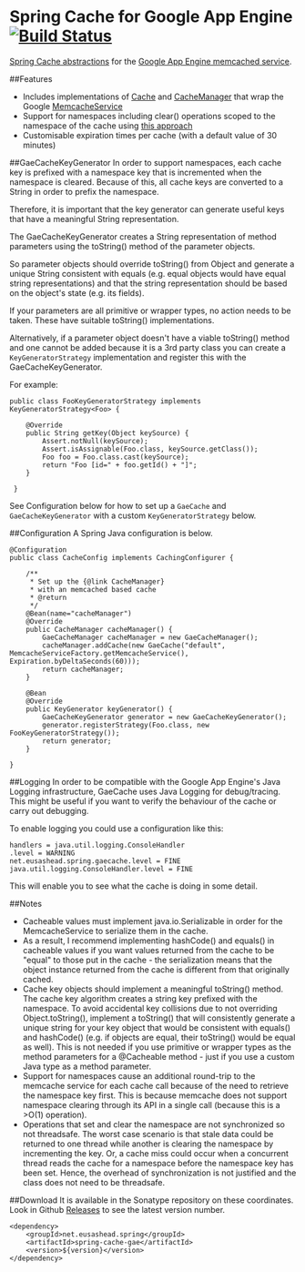 Spring Cache for Google App Engine [![Build Status](https://travis-ci.org/patrickvankann/spring-cache-gae.png)](https://travis-ci.org/patrickvankann/spring-cache-gae)
================

[Spring Cache abstractions](http://static.springsource.org/spring/docs/3.2.x/spring-framework-reference/html/cache.html) for the [Google App Engine memcached service](https://developers.google.com/appengine/docs/java/memcache/).


##Features
- Includes implementations of [Cache](http://static.springsource.org/spring/docs/3.2.x/javadoc-api/org/springframework/cache/Cache.html) and [CacheManager](http://static.springsource.org/spring/docs/3.2.x/javadoc-api/org/springframework/cache/CacheManager.html) that wrap the Google [MemcacheService](https://developers.google.com/appengine/docs/java/javadoc/com/google/appengine/api/memcache/MemcacheService)
- Support for namespaces including clear() operations scoped to the namespace of the cache using [this approach](http://code.google.com/p/memcached/wiki/NewProgrammingTricks#Deleting_By_Namespace)
- Customisable expiration times per cache (with a default value of 30 minutes)

##GaeCacheKeyGenerator
In order to support namespaces, each cache key is prefixed with a namespace key that is incremented when the namespace is cleared. Because of this, all cache keys are converted to a String in order to prefix the namespace.

Therefore, it is important that the key generator can generate useful keys that have a meaningful String representation.

The GaeCacheKeyGenerator creates a String representation of method parameters using the toString() method of the parameter objects.

So parameter objects should override toString() from Object and generate a unique String consistent with equals (e.g. equal objects would have equal string representations) and that the string representation should be based on the object's state (e.g. its fields).

If your parameters are all primitive or wrapper types, no action needs to be taken. These have suitable toString() implementations.

Alternatively, if a parameter object doesn't have a viable toString() method and one cannot be added because it is a 3rd party class you can create a `KeyGeneratorStrategy` implementation and register this with the GaeCacheKeyGenerator.

For example:

    public class FooKeyGeneratorStrategy implements KeyGeneratorStrategy<Foo> {

	    @Override
	    public String getKey(Object keySource) {
	        Assert.notNull(keySource);
	        Assert.isAssignable(Foo.class, keySource.getClass());
	        Foo foo = Foo.class.cast(keySource);
		    return "Foo [id=" + foo.getId() + "]";
	    }
	
     }
     
See Configuration below for how to set up a `GaeCache` and `GaeCacheKeyGenerator` with a custom `KeyGeneratorStrategy` below.

##Configuration
A Spring Java configuration is below.

    @Configuration
    public class CacheConfig implements CachingConfigurer {
	
	    /**
	     * Set up the {@link CacheManager}
	     * with an memcached based cache
	     * @return
	     */
	    @Bean(name="cacheManager")
	    @Override
	    public CacheManager cacheManager() {
		    GaeCacheManager cacheManager = new GaeCacheManager();
		    cacheManager.addCache(new GaeCache("default", MemcacheServiceFactory.getMemcacheService(), Expiration.byDeltaSeconds(60)));
		    return cacheManager;
	    }

	    @Bean
	    @Override
 	    public KeyGenerator keyGenerator() {
		    GaeCacheKeyGenerator generator = new GaeCacheKeyGenerator();
		    generator.registerStrategy(Foo.class, new FooKeyGeneratorStrategy());
		    return generator;
	    }

    }
    
##Logging
In order to be compatible with the Google App Engine's Java Logging infrastructure, GaeCache uses Java Logging for debug/tracing. This might be useful if you want to verify the behaviour of the cache or carry out debugging.

To enable logging you could use a configuration like this:

    handlers = java.util.logging.ConsoleHandler
    .level = WARNING
    net.eusashead.spring.gaecache.level = FINE
    java.util.logging.ConsoleHandler.level = FINE
    
This will enable you to see what the cache is doing in some detail.
   
##Notes
 - Cacheable values must implement java.io.Serializable in order for the MemcacheService to serialize them in the cache.
 - As a result, I recommend implementing hashCode() and equals() in cacheable values if you want values returned from the cache to be "equal" to those put in the cache - the serialization means that the object instance returned from the cache is different from that originally cached. 
 - Cache key objects should implement a meaningful toString() method. The cache key algorithm creates a string key prefixed with the namespace. To avoid accidental key collisions due to not overriding Object.toString(), implement a toString() that will consistently generate a unique string for your key object that would be consistent with equals() and hashCode() (e.g. if objects are equal, their toString() would be equal as well). This is not needed if you use primitive or wrapper types as the method parameters for a @Cacheable method - just if you use a custom Java type as a method parameter.
 - Support for namespaces cause an additional round-trip to the memcache service for each cache call because of the need to retrieve the namespace key first. This is because memcache does not support namespace clearing through its API in a single call (because this is a >O(1) operation).
 - Operations that set and clear the namespace are not synchronized so not threadsafe. The worst case scenario is that stale data could be returned to one thread while another is clearing the namespace by incrementing the key. Or, a cache miss could occur when a concurrent thread reads the cache for a namespace before the namespace key has been set. Hence, the overhead of synchronization is not justified and the class does not need to be threadsafe.

##Download
It is available in the Sonatype repository on these coordinates. Look in Github [Releases](https://github.com/patrickvankann/spring-cache-gae/releases) to see the latest version number.

    <dependency>
        <groupId>net.eusashead.spring</groupId>
        <artifactId>spring-cache-gae</artifactId>
        <version>${version}</version>
    </dependency>
    
    